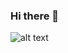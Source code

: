 ### Hi there 👋

![alt text](https://media1.tenor.com/images/572aa81ce3cb110546ad1ea8dc6a9a38/tenor.gif?itemid=17527920)
